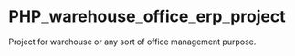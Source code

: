 # PHP_warehouse_office_erp_project
Project for warehouse or any sort of office management purpose. 
